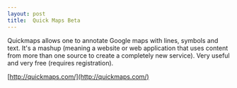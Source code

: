 ```yaml
---
layout: post
title:  Quick Maps Beta
---
```

Quickmaps allows one to annotate Google maps with lines, symbols and text. It's a mashup (meaning a website or web application that uses content from more than one source to create a completely new service). Very useful and very free (requires registration).

[http://quickmaps.com/](http://quickmaps.com/)
